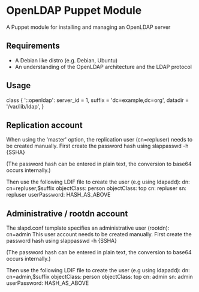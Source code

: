 # OpenLDAP Puppet Module #

A Puppet module for installing and managing an OpenLDAP server

## Requirements ##
- A Debian like distro (e.g. Debian, Ubuntu)
- An understanding of the OpenLDAP architecture and the LDAP protocol

## Usage ##
class { '::openldap':
  server_id = 1,
  suffix = 'dc=example,dc=org',
  datadir = '/var/lib/ldap',
}

## Replication account ##

When using the 'master' option, the replication user (cn=repluser)
needs to be created manually. First create the password hash using
slappasswd -h {SSHA}

(The password hash can be entered in plain text, the conversion to base64
occurs internally.)

Then use the following LDIF file to create the user (e.g using ldapadd):
dn: cn=repluser,$suffix
objectClass: person
objectClass: top
cn: repluser
sn: repluser
userPassword: HASH_AS_ABOVE

## Administrative / rootdn account ##

The slapd.conf template specifies an administrative user (rootdn): cn=admin
This user account needs to be created manually. First create the password hash using
slappasswd -h {SSHA}

(The password hash can be entered in plain text, the conversion to base64
occurs internally.)

Then use the following LDIF file to create the user (e.g using ldapadd):
dn: cn=admin,$suffix
objectClass: person
objectClass: top
cn: admin
sn: admin
userPassword: HASH_AS_ABOVE
